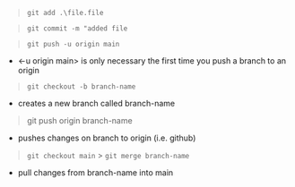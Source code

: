 > `git add .\file.file`

> `git commit -m "added file`

> `git push -u origin main`

- <-u origin main> is only necessary the first time you push a branch to an origin

> `git checkout -b branch-name`

- creates a new branch called branch-name

> git push origin branch-name

- pushes changes on branch to origin (i.e. github)

> `git checkout main` > `git merge branch-name`

- pull changes from branch-name into main
